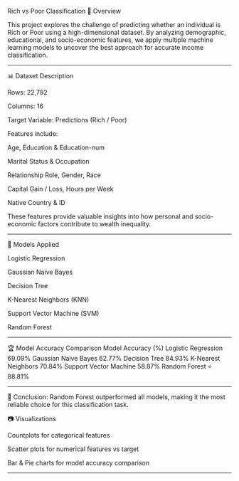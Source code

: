 Rich vs Poor Classification
📌 Overview

This project explores the challenge of predicting whether an individual is Rich or Poor using a high-dimensional dataset. By analyzing demographic, educational, and socio-economic features, we apply multiple machine learning models to uncover the best approach for accurate income classification.


---


📊 Dataset Description

Rows: 22,792

Columns: 16

Target Variable: Predictions (Rich / Poor)

Features include:

Age, Education & Education-num

Marital Status & Occupation

Relationship Role, Gender, Race

Capital Gain / Loss, Hours per Week

Native Country & ID

These features provide valuable insights into how personal and socio-economic factors contribute to wealth inequality.

---


🤖 Models Applied

Logistic Regression

Gaussian Naive Bayes

Decision Tree

K-Nearest Neighbors (KNN)

Support Vector Machine (SVM)

Random Forest


---



🏆 Model Accuracy Comparison
Model	Accuracy (%)
Logistic Regression	69.09%
Gaussian Naive Bayes	62.77%
Decision Tree	84.93%
K-Nearest Neighbors	70.84%
Support Vector Machine	58.87%
Random Forest ⭐	88.81%

---


📌 Conclusion: Random Forest outperformed all models, making it the most reliable choice for this classification task.

📷 Visualizations

Countplots for categorical features

Scatter plots for numerical features vs target

Bar & Pie charts for model accuracy comparison

---

